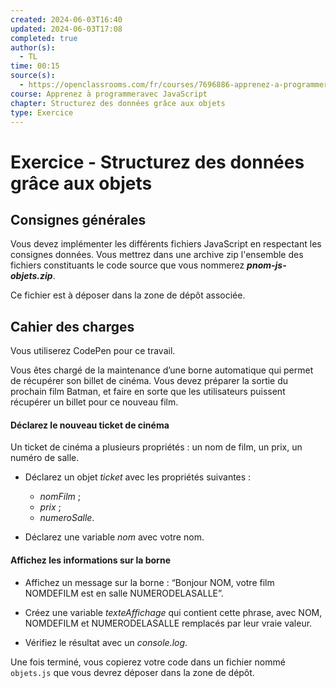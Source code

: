 ```yaml
---
created: 2024-06-03T16:40
updated: 2024-06-03T17:08
completed: true
author(s):
  - TL
time: 00:15
source(s):
  - https://openclassrooms.com/fr/courses/7696886-apprenez-a-programmer-avec-javascript/8204834-structurez-des-donnees-grace-aux-objets
course: Apprenez à programmeravec JavaScript
chapter: Structurez des données grâce aux objets
type: Exercice
---
```


# Exercice - Structurez des données grâce aux objets

## Consignes générales

Vous devez implémenter les différents fichiers JavaScript en respectant les consignes données. Vous mettrez dans une archive zip l'ensemble des fichiers constituants le code source que vous nommerez ***pnom-js-objets.zip***.

Ce fichier est à déposer dans la zone de dépôt associée.

## Cahier des charges

Vous utiliserez CodePen pour ce travail.

Vous êtes chargé de la maintenance d’une borne automatique qui permet de récupérer son billet de cinéma. Vous devez préparer la sortie du prochain film Batman, et faire en sorte que les utilisateurs puissent récupérer un billet pour ce nouveau film.

#### Déclarez le nouveau ticket de cinéma

Un ticket de cinéma a plusieurs propriétés : un nom de film, un prix, un numéro de salle.

- Déclarez un objet _ticket_ avec les propriétés suivantes :
    - _nomFilm_ ;
    - _prix_ ;
    - _numeroSalle_.

- Déclarez une variable _nom_ avec votre nom. 

#### Affichez les informations sur la borne

- Affichez un message sur la borne : “Bonjour NOM, votre film NOMDEFILM est en salle NUMERODELASALLE”.
    
- Créez une variable _texteAffichage_ qui contient cette phrase, avec NOM, NOMDEFILM et NUMERODELASALLE remplacés par leur vraie valeur.
    
- Vérifiez le résultat avec un _console.log_.

Une fois terminé, vous copierez votre code dans un fichier nommé `objets.js` que vous devrez déposer dans la zone de dépôt.
